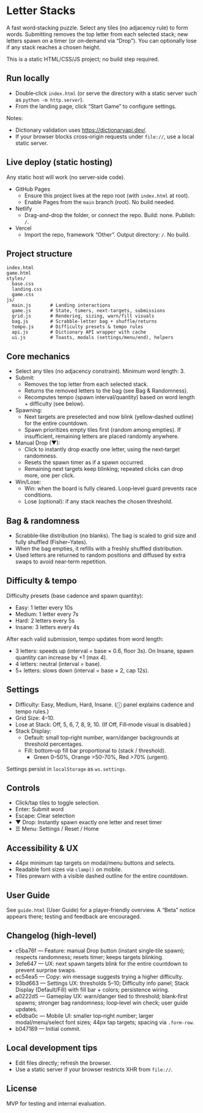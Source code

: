 # Letter Stacks

A fast word‑stacking puzzle. Select any tiles (no adjacency rule) to form words. Submitting removes the top letter from each selected stack; new letters spawn on a timer (or on‑demand via “Drop”). You can optionally lose if any stack reaches a chosen height.

This is a static HTML/CSS/JS project; no build step required.

## Run locally

- Double‑click `index.html` (or serve the directory with a static server such as `python -m http.server`).
- From the landing page, click “Start Game” to configure settings.

Notes:
- Dictionary validation uses https://dictionaryapi.dev/.
- If your browser blocks cross‑origin requests under `file://`, use a local static server.

## Live deploy (static hosting)

Any static host will work (no server‑side code).

- GitHub Pages
  - Ensure this project lives at the repo root (with `index.html` at root).
  - Enable Pages from the `main` branch (root). No build needed.
- Netlify
  - Drag-and-drop the folder, or connect the repo. Build: none. Publish: `/`.
- Vercel
  - Import the repo, framework “Other”. Output directory: `/`. No build.

## Project structure

```
index.html
game.html
styles/
  base.css
  landing.css
  game.css
js/
  main.js       # Landing interactions
  game.js       # State, timers, next-targets, submissions
  grid.js       # Rendering, sizing, warn/fill visuals
  bag.js        # Scrabble-letter bag + shuffle/returns
  tempo.js      # Difficulty presets & tempo rules
  api.js        # Dictionary API wrapper with cache
  ui.js         # Toasts, modals (settings/menu/end), helpers
```

## Core mechanics

- Select any tiles (no adjacency constraint). Minimum word length: 3.
- Submit:
  - Removes the top letter from each selected stack.
  - Returns the removed letters to the bag (see Bag & Randomness).
  - Recomputes tempo (spawn interval/quantity) based on word length + difficulty (see below).
- Spawning:
  - Next targets are preselected and now blink (yellow‑dashed outline) for the entire countdown.
  - Spawn prioritizes empty tiles first (random among empties). If insufficient, remaining letters are placed randomly anywhere.
- Manual Drop (▼):
  - Click to instantly drop exactly one letter, using the next‑target randomness.
  - Resets the spawn timer as if a spawn occurred.
  - Remaining next targets keep blinking; repeated clicks can drop more, one per click.
- Win/Lose:
  - Win: when the board is fully cleared. Loop‑level guard prevents race conditions.
  - Lose (optional): if any stack reaches the chosen threshold.

## Bag & randomness

- Scrabble‑like distribution (no blanks). The bag is scaled to grid size and fully shuffled (Fisher–Yates).
- When the bag empties, it refills with a freshly shuffled distribution.
- Used letters are returned to random positions and diffused by extra swaps to avoid near‑term repetition.

## Difficulty & tempo

Difficulty presets (base cadence and spawn quantity):

- Easy:   1 letter every 10s
- Medium: 1 letter every 7s
- Hard:   2 letters every 5s
- Insane: 3 letters every 4s

After each valid submission, tempo updates from word length:

- 3 letters: speeds up (interval = base × 0.6, floor 3s). On Insane, spawn quantity can increase by +1 (max 4).
- 4 letters: neutral (interval = base).
- 5+ letters: slows down (interval = base × 2, cap 12s).

## Settings

- Difficulty: Easy, Medium, Hard, Insane. (ⓘ panel explains cadence and tempo rules.)
- Grid Size: 4–10.
- Lose at Stack: Off, 5, 6, 7, 8, 9, 10. (If Off, Fill‑mode visual is disabled.)
- Stack Display:
  - Default: small top‑right number, warn/danger backgrounds at threshold percentages.
  - Fill: bottom‑up fill bar proportional to (stack / threshold).
    - Green 0–50%, Orange >50–70%, Red >70% (urgent).

Settings persist in `localStorage` as `ws.settings`.

## Controls

- Click/tap tiles to toggle selection.
- Enter: Submit word
- Escape: Clear selection
- ▼ Drop: Instantly spawn exactly one letter and reset timer
- ☰ Menu: Settings / Reset / Home

## Accessibility & UX

- 44px minimum tap targets on modal/menu buttons and selects.
- Readable font sizes via `clamp()` on mobile.
- Tiles prewarn with a visible dashed outline for the entire countdown.

## User Guide

See `guide.html` (User Guide) for a player‑friendly overview. A “Beta” notice appears there; testing and feedback are encouraged.

## Changelog (high‑level)

- c5ba76f — Feature: manual Drop button (instant single‑tile spawn); respects randomness; resets timer; keeps targets blinking.
- 3efe647 — UX: next spawn targets blink for the entire countdown to prevent surprise swaps.
- ec54ea5 — Copy: win message suggests trying a higher difficulty.
- 93bd663 — Settings UX: thresholds 5–10; Difficulty info panel; Stack Display (Default/Fill) with fill bar + colors; persistence wiring.
- a0222d5 — Gameplay UX: warn/danger tied to threshold; blank‑first spawns; stronger bag randomness; loop‑level win check; user guide updates.
- e0dba0c — Mobile UI: smaller top‑right number; larger modal/menu/select font sizes; 44px tap targets; spacing via `.form-row`.
- b047189 — Initial commit.

## Local development tips

- Edit files directly; refresh the browser.
- Use a static server if your browser restricts XHR from `file://`.

## License

MVP for testing and internal evaluation.

